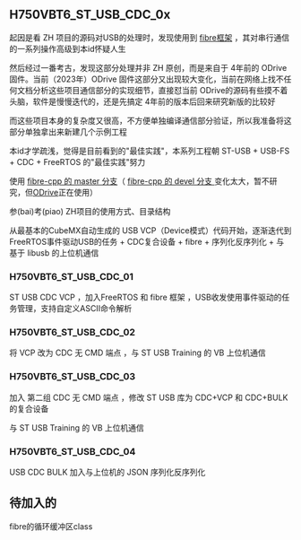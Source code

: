 ## H750VBT6_ST_USB_CDC_0x

起因是看 ZH 项目的源码对USB的处理时，发现使用到 [fibre框架](https://github.com/samuelsadok/fibre) ，其对串行通信的一系列操作高级到本id怀疑人生

然后经过一番考古，发现这部分处理并非 ZH 原创，而是来自于 4年前的 ODrive 固件。当前（2023年）ODrive 固件这部分又出现较大变化，当前在网络上找不任何文档分析这些项目通信部分的实现细节，直接怼当前 ODrive的源码有些摸不着头脑，软件是慢慢迭代的，还是先搞定 4年前的版本后回来研究新版的比较好

而这些项目本身的复杂度又很高，不方便单独编译通信部分验证，所以我准备将这部分单独拿出来新建几个示例工程

本id才学疏浅，觉得是目前看到的"最佳实践"，本系列工程朝 ST-USB + USB-FS + CDC + FreeRTOS 的"最佳实践"努力

使用 [fibre-cpp 的 master 分支](https://github.com/samuelsadok/fibre/tree/master/cpp)（ [fibre-cpp 的 devel 分支 ](https://github.com/samuelsadok/fibre/tree/devel/cpp)变化太大，暂不研究，但[ODrive](https://github.com/odriverobotics/ODrive)正在使用）

参(bai)考(piao) ZH项目的使用方式、目录结构

从最基本的CubeMX自动生成的 USB VCP（Device模式）代码开始，逐渐迭代到 FreeRTOS事件驱动USB的任务 + CDC复合设备 + fibre + 序列化反序列化 + 与基于 libusb 的上位机通信 

### H750VBT6_ST_USB_CDC_01

ST USB CDC VCP ，加入FreeRTOS 和 fibre 框架 ，USB收发使用事件驱动的任务管理，支持自定义ASCII命令解析

### H750VBT6_ST_USB_CDC_02

将 VCP 改为 CDC 无 CMD 端点 ，与 ST USB Training 的 VB 上位机通信

### H750VBT6_ST_USB_CDC_03

加入 第二组 CDC 无 CMD 端点 ，修改 ST USB 库为 CDC+VCP 和 CDC+BULK 的复合设备

与 ST USB Training 的 VB 上位机通信

### H750VBT6_ST_USB_CDC_04

USB CDC BULK 加入与上位机的  JSON 序列化反序列化

## 待加入的

fibre的循环缓冲区class